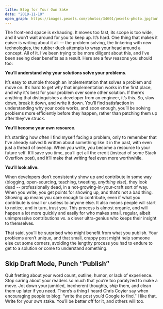 ```yaml
---
title: Blog for Your Own Sake
date: "2019-11-10"
open_graph: https://images.pexels.com/photos/34601/pexels-photo.jpg?auto=compress&cs=tinysrgb&dpr=3&h=1200&w=1260
--- 
```


The front-end space is exhausing. It moves too fast, its scope is too wide, and it won’t wait around for you to keep up. It’s hard. One thing that makes it eaiser is writing about it all — the problem solving, the tinkering with new technologies, the rubber duck attempts to wrap your head around a concept. All of it. I’ve been trying to be more diligent about this, and I’ve been seeing clear benefits as a result. Here are a few reasons you should too:

**You’ll understand why your solutions solve your problems.**

It’s easy to stumble through an implementation that solves a problem and move on. It’s hard to get why that implementation works in the first place, and why it's best for your problem over some other solution. If there’s anything that distinguishes a developer from an engineer, it’s this. So, slow down, break it down, and write it down. You’ll find satisfaction in understanding why your code works, and soon enough, you’ll be solving problems more efficiently before they happen, rather than patching them up after they’ve struck.

**You’ll become your own resource.**

It’s startling how often I find myself facing a problem, only to remember that I’ve already solved & written about something like it in the past, with even just a thread of overlap. When you write, you become a resource to your future self. It’ll save you time, you’ll get all the credit (instead of some Stack Overflow post), and it’ll make that writing feel even more worthwhile.

**You’ll look alive.**

When developers don’t consistently show up and contribute in some way (blogging, open-sourcing, teaching, tweeting, _anything else_), they look dead -- professionally dead, in a not-growing-in-your-craft sort of way. When you write, you get points for showing up, and that’s not a bad thing. Showing up means you care enough to contribute, even if what you contribute is small or useless to anyone else. It also means people will start to notice, and in turn, trust you. This process is almost organic, and will happen a lot more quickly and easily for who makes small, regular, albeit unimpressive contributions vs. a clever ultra-genius who keeps their insight to themselves.

That said, you’ll be surprised who might benefit from what you publish. Your problems aren’t unique, and that small, crappy post might help someone else cut some corners, avoiding the lengthy process you had to endure to get to a solution or come to understand something.  

## Skip Draft Mode, Punch “Publish”

Quit fretting about your word count, outline, humor, or lack of experience. Stop caring about your readers so much that you’re too paralyzed to make a move. Jot down your jumbled, incoherent thoughts, _ship_ them, and clean them up later if you need. There’s a thing I heard Chris Coyier say when encouraging people to blog: “write the post you’d Google to find.” I like that. Write for your _own_ stake. You’ll be better off for it, and others will too. 
